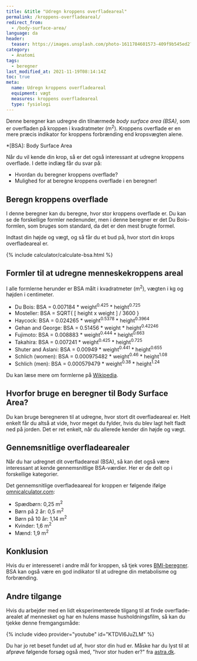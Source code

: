 ```yaml
---
title: &title "Udregn kroppens overfladeareal"
permalink: /kroppens-overfladeareal/
redirect_from:
  - /body-surface-area/
language: da
header:
  teaser: https://images.unsplash.com/photo-1611784601573-409f9b545ed2?ixlib=rb-1.2.1&ixid=MnwxMjA3fDB8MHxwaG90by1wYWdlfHx8fGVufDB8fHx8&auto=format&fit=crop&h=300&w=400&q=10
category:
  - Anatomi
tags:
  - beregner
last_modified_at: 2021-11-19T08:14:14Z
toc: true
meta:
  name: Udregn kroppens overfladeareal
  equipment: vægt
  measures: kroppens overfladeareal
  type: fysiologi
---
```


Denne beregner kan udregne din tilnærmede _body surface area (BSA)_, som er overfladen på kroppen i kvadratmeter (m<sup>2</sup>). Kroppens overflade er en mere præcis indikator for kroppens forbrænding end kropsvægten alene.

*[BSA]: Body Surface Area

Når du vil kende din krop, så er det også interessant at udregne kroppens overflade. I dette indlæg får du svar på:

- Hvordan du beregner kroppens overflade?
- Mulighed for at beregne kroppens overflade i en beregner!

## Beregn kroppens overflade

I denne beregner kan du beregne, hvor stor kroppens overflade er. Du kan se de forskellige formler nedenunder, men i denne beregner er det Du Bois-formlen, som bruges som standard, da det er den mest brugte formel.

Indtast din højde og vægt, og så får du et bud på, hvor stort din krops overfladeareal er.

{% include calculator/calculate-bsa.html %}

## Formler til at udregne menneskekroppens areal

I alle formlerne herunder er BSA målt i kvadratmeter (m<sup>2</sup>), vægten i kg og højden i centimeter.

- Du Bois: BSA = 0.007184 * weight<sup>0.425</sup> * height<sup>0.725</sup>
- Mosteller: BSA = SQRT{ [ height x weight ] / 3600 }
- Haycock: BSA = 0.024265 * weight<sup>0.5378</sup> * height<sup>0.3964</sup>
- Gehan and George: BSA = 0.51456 * weight * height<sup>0.42246</sup>
- Fujimoto: BSA = 0.008883 * weight<sup>0.444</sup> * height<sup>0.663</sup>
- Takahira: BSA = 0.007241 * weight<sup>0.425</sup> * height<sup>0.725</sup>
- Shuter and Aslani: BSA = 0.00949 * weight<sup>0.441</sup> * height<sup>0.655</sup>
- Schlich (women): BSA = 0.000975482 * weight<sup>0.46</sup> * height<sup>1.08</sup>
- Schlich (men): BSA = 0.000579479 * weight<sup>0.38</sup> * height<sup>1.24</sup>

Du kan læse mere om formlerne på [Wikipedia](https://en.wikipedia.org/wiki/Body_surface_area).

## Hvorfor bruge en beregner til Body Surface Area?

Du kan bruge beregneren til at udregne, hvor stort dit overfladeareal er. Helt enkelt får du altså at vide, hvor meget du fylder, hvis du blev lagt helt fladt ned på jorden. Det er ret enkelt, når du allerede kender din højde og vægt.

## Gennemsnitlige overfladearealer

Når du har udregnet dit overfladeareal (BSA), så kan det også være interessant at kende gennemsnitlige BSA-værdier. Her er de delt op i forskellige kategorier.

Det gennemsnitlige overfladeaareal for kroppen er følgende ifølge [omnicalculator.com](https://www.omnicalculator.com/health/bsa):

- Spædbørn: 0,25 m<sup>2</sup>
- Børn på 2 år: 0,5 m<sup>2</sup>
- Børn på 10 år: 1,14 m<sup>2</sup>
- Kvinder: 1,6 m<sup>2</sup>
- Mænd: 1,9 m<sup>2</sup>

## Konklusion

Hvis du er interesseret i andre mål for kroppen, så tjek vores [BMI-beregner](/bmi-beregner/). BSA kan også være en god indikator til at udregne din metabolisme og forbrænding.

## Andre tilgange

Hvis du arbejder med en lidt eksperimenterede tilgang til at finde overflade-arealet af mennesket og har en hulens masse husholdningsfilm, så kan du tjekke denne fremgangsmåde:

{% include video provider="youtube" id="KTDVl6JuZLM" %}

Du har jo ret beset fundet ud af, hvor stor din hud er. Måske har du lyst til at afprøve følgende forsøg også med, "hvor stor huden er?" fra [astra.dk](https://astra.dk/tildinundervisning/hvor-stor-er-huden).
